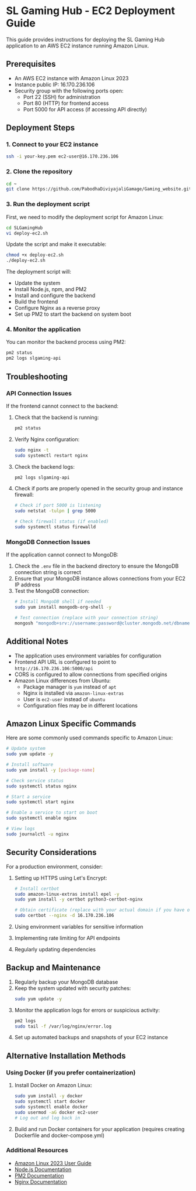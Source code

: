# SL Gaming Hub - EC2 Deployment Guide

This guide provides instructions for deploying the SL Gaming Hub application to an AWS EC2 instance running Amazon Linux.

## Prerequisites

- An AWS EC2 instance with Amazon Linux 2023
- Instance public IP: 16.170.236.106
- Security group with the following ports open:
  - Port 22 (SSH) for administration
  - Port 80 (HTTP) for frontend access
  - Port 5000 for API access (if accessing API directly)

## Deployment Steps

### 1. Connect to your EC2 instance

```bash
ssh -i your-key.pem ec2-user@16.170.236.106
```

### 2. Clone the repository

```bash
cd ~
git clone https://github.com/PabodhaDiviyajaliGamage/Gaming_website.git SLGamingHub
```

### 3. Run the deployment script

First, we need to modify the deployment script for Amazon Linux:

```bash
cd SLGamingHub
vi deploy-ec2.sh
```

Update the script and make it executable:

```bash
chmod +x deploy-ec2.sh
./deploy-ec2.sh
```

The deployment script will:
- Update the system
- Install Node.js, npm, and PM2
- Install and configure the backend
- Build the frontend
- Configure Nginx as a reverse proxy
- Set up PM2 to start the backend on system boot

### 4. Monitor the application

You can monitor the backend process using PM2:

```bash
pm2 status
pm2 logs slgaming-api
```

## Troubleshooting

### API Connection Issues

If the frontend cannot connect to the backend:

1. Check that the backend is running:
   ```bash
   pm2 status
   ```

2. Verify Nginx configuration:
   ```bash
   sudo nginx -t
   sudo systemctl restart nginx
   ```

3. Check the backend logs:
   ```bash
   pm2 logs slgaming-api
   ```

4. Check if ports are properly opened in the security group and instance firewall:
   ```bash
   # Check if port 5000 is listening
   sudo netstat -tulpn | grep 5000
   
   # Check firewall status (if enabled)
   sudo systemctl status firewalld
   ```

### MongoDB Connection Issues

If the application cannot connect to MongoDB:

1. Check the `.env` file in the backend directory to ensure the MongoDB connection string is correct
2. Ensure that your MongoDB instance allows connections from your EC2 IP address
3. Test the MongoDB connection:
   ```bash
   # Install MongoDB shell if needed
   sudo yum install mongodb-org-shell -y
   
   # Test connection (replace with your connection string)
   mongosh "mongodb+srv://username:password@cluster.mongodb.net/dbname"
   ```

## Additional Notes

- The application uses environment variables for configuration
- Frontend API URL is configured to point to `http://16.170.236.106:5000/api`
- CORS is configured to allow connections from specified origins
- Amazon Linux differences from Ubuntu:
  - Package manager is `yum` instead of `apt`
  - Nginx is installed via `amazon-linux-extras`
  - User is `ec2-user` instead of `ubuntu`
  - Configuration files may be in different locations

## Amazon Linux Specific Commands

Here are some commonly used commands specific to Amazon Linux:

```bash
# Update system
sudo yum update -y

# Install software
sudo yum install -y [package-name]

# Check service status
sudo systemctl status nginx

# Start a service
sudo systemctl start nginx

# Enable a service to start on boot
sudo systemctl enable nginx

# View logs
sudo journalctl -u nginx
```

## Security Considerations

For a production environment, consider:

1. Setting up HTTPS using Let's Encrypt:
   ```bash
   # Install certbot
   sudo amazon-linux-extras install epel -y
   sudo yum install -y certbot python3-certbot-nginx
   
   # Obtain certificate (replace with your actual domain if you have one)
   sudo certbot --nginx -d 16.170.236.106
   ```

2. Using environment variables for sensitive information
3. Implementing rate limiting for API endpoints
4. Regularly updating dependencies

## Backup and Maintenance

1. Regularly backup your MongoDB database
2. Keep the system updated with security patches:
   ```bash
   sudo yum update -y
   ```
3. Monitor the application logs for errors or suspicious activity:
   ```bash
   pm2 logs
   sudo tail -f /var/log/nginx/error.log
   ```
4. Set up automated backups and snapshots of your EC2 instance

## Alternative Installation Methods

### Using Docker (if you prefer containerization)

1. Install Docker on Amazon Linux:
   ```bash
   sudo yum install -y docker
   sudo systemctl start docker
   sudo systemctl enable docker
   sudo usermod -aG docker ec2-user
   # Log out and log back in
   ```

2. Build and run Docker containers for your application (requires creating Dockerfile and docker-compose.yml)

### Additional Resources

- [Amazon Linux 2023 User Guide](https://docs.aws.amazon.com/linux/al2023/ug/what-is-amazon-linux.html)
- [Node.js Documentation](https://nodejs.org/en/docs/)
- [PM2 Documentation](https://pm2.keymetrics.io/docs/usage/quick-start/)
- [Nginx Documentation](https://nginx.org/en/docs/)
